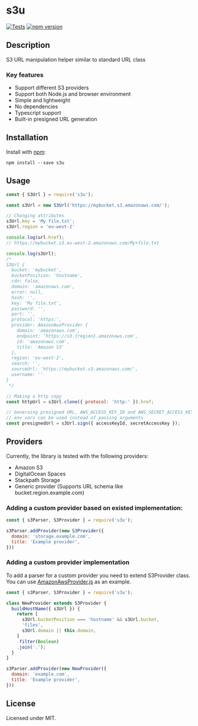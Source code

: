 # s3u
[![Tests](https://github.com/megahertz/s3u/actions/workflows/tests.yml/badge.svg)](https://github.com/megahertz/s3u/actions/workflows/tests.yml)
[![npm version](https://badge.fury.io/js/s3u.svg)](https://badge.fury.io/js/s3u)

## Description

S3 URL manipulation helper similar to standard URL class

### Key features

 - Support different S3 providers
 - Support both Node.js and browser environment
 - Simple and lightweight
 - No dependencies
 - Typescript support
 - Built-in presigned URL generation

## Installation

Install with [npm](https://npmjs.org/package/s3u):

    npm install --save s3u

## Usage

```js
const { S3Url } = require('s3u');

const s3Url = new S3Url('https://mybucket.s3.amazonaws.com/');

// Changing attributes
s3Url.key = 'My file.txt';
s3Url.region = 'eu-west-2'

console.log(url.href);
// https://mybucket.s3.eu-west-2.amazonaws.com/My+file.txt

console.log(s3Url);
/*
S3Url {
  bucket: 'mybucket',
  bucketPosition: 'hostname',
  cdn: false,
  domain: 'amazonaws.com',
  error: null,
  hash: '',
  key: 'My file.txt',
  password: '',
  port: '',
  protocol: 'https:',
  provider: AmazonAwsProvider {
    domain: 'amazonaws.com',
    endpoint: 'https://s3.{region}.amazonaws.com',
    id: 'amazonaws.com',
    title: 'Amazon S3'
  },
  region: 'eu-west-2',
  search: '',
  sourceUrl: 'https://mybucket.s3.amazonaws.com/',
  username: ''
}
 */

// Making a http copy
const httpUrl = s3Url.clone({ protocol: 'http:' }).href;

// Generaing presigned URL, AWS_ACCESS_KEY_ID and AWS_SECRET_ACCESS_KEY
// env vars can be used instead of passing arguments
const presignedUrl = s3Url.sign({ accessKeyId, secretAccessKey });
```

## Providers

Currently, the library is tested with the following providers:

 - Amazon S3
 - DigitalOcean Spaces
 - Stackpath Storage
 - Generic provider (Supports URL schema like bucket.region.example.com)

### Adding a custom provider based on existed implementation:

```js
const { s3Parser, S3Provider } = require('s3u');

s3Parser.addProvider(new S3Provider({
  domain: 'storage.example.com',
  title: 'Example provider',
}))
```

### Adding a custom provider implementation

To add a parser for a custom provider you need to extend S3Provider class.
You can use [AmazonAwsProvider.js](src/providers/AmazonAwsProvider.js) as 
an example.

```js
const { s3Parser, S3Provider } = require('s3u');

class NewProvider extends S3Provider {
  buildHostName({ s3Url }) {
    return [
      s3Url.bucketPosition === 'hostname' && s3Url.bucket,
      'files',
      s3Url.domain || this.domain,
    ]
    .filter(Boolean)
    .join('.');
  }
}

s3Parser.addProvider(new NewProvider({
  domain: 'example.com',
  title: 'Example provider',
}))
```

## License

Licensed under MIT.
